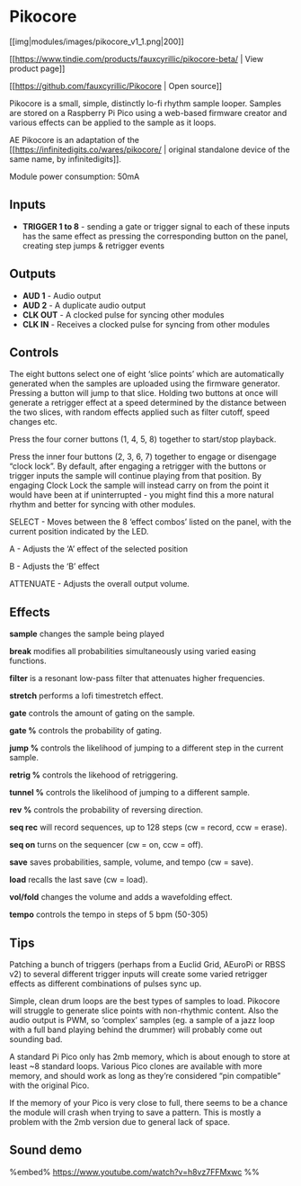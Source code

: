 # Pikocore
[[img|modules/images/pikocore_v1_1.png|200]]

[[https://www.tindie.com/products/fauxcyrillic/pikocore-beta/ | View product page]]

[[https://github.com/fauxcyrillic/Pikocore | Open source]]

Pikocore is a small, simple, distinctly lo-fi rhythm sample looper. Samples are stored on a Raspberry Pi Pico using a web-based firmware creator and various effects can be applied to the sample as it loops.

AE Pikocore is an adaptation of the [[https://infinitedigits.co/wares/pikocore/ | original standalone device of the same name, by infinitedigits]].

Module power consumption: 50mA


## Inputs

* **TRIGGER 1 to 8** - sending a gate or trigger signal to each of these inputs has the same effect as pressing the corresponding button on the panel, creating step jumps & retrigger events


## Outputs

* **AUD 1** - Audio output
* **AUD 2** - A duplicate audio output
* **CLK OUT** - A clocked pulse for syncing other modules
* **CLK IN** - Receives a clocked pulse for syncing from other modules



## Controls

The eight buttons select one of eight ‘slice points’ which are automatically generated when the samples are uploaded using the firmware generator. Pressing a button will jump to that slice. Holding two buttons at once will generate a retrigger effect at a speed determined by the distance between the two slices, with random effects applied such as filter cutoff, speed changes etc.

Press the four corner buttons (1, 4, 5, 8) together to start/stop playback.

Press the inner four buttons (2, 3, 6, 7) together to engage or disengage “clock lock”. By default, after engaging a retrigger with the buttons or trigger inputs the sample will continue playing from that position. By engaging Clock Lock the sample will instead carry on from the point it would have been at if uninterrupted - you might find this a more natural rhythm and better for syncing with other modules.

SELECT - Moves between the 8 ‘effect combos’ listed on the panel, with the current position indicated by the LED. 

A - Adjusts the ‘A’ effect of the selected position

B - Adjusts the ‘B’ effect

ATTENUATE - Adjusts the overall output volume.


## Effects

**sample** changes the sample being played

**break** modifies all probabilities simultaneously using varied easing functions.

**filter** is a resonant low-pass filter that attenuates higher frequencies.

**stretch** performs a lofi timestretch effect.

**gate** controls the amount of gating on the sample.

**gate %** controls the probability of gating.

**jump %** controls the likelihood of jumping to a different step in the current sample.

**retrig %** controls the likehood of retriggering.

**tunnel %** controls the likelihood of jumping to a different sample.

**rev %** controls the probability of reversing direction.

**seq rec** will record sequences, up to 128 steps (cw = record, ccw = erase).

**seq on** turns on the sequencer (cw = on, ccw = off).

**save** saves probabilities, sample, volume, and tempo (cw = save).

**load** recalls the last save (cw = load).

**vol/fold** changes the volume and adds a wavefolding effect.

**tempo** controls the tempo in steps of 5 bpm (50-305)


## Tips

Patching a bunch of triggers (perhaps from a Euclid Grid, AEuroPi or RBSS v2) to several different trigger inputs will create some varied retrigger effects as different combinations of pulses sync up.

Simple, clean drum loops are the best types of samples to load. Pikocore will struggle to generate slice points with non-rhythmic content. Also the audio output is PWM, so ‘complex’ samples (eg. a sample of a jazz loop with a full band playing behind the drummer) will probably come out sounding bad.

A standard Pi Pico only has 2mb memory, which is about enough to store at least ~8 standard loops. Various Pico clones are available with more memory, and should work as long as they’re considered “pin compatible” with the original Pico.

If the memory of your Pico is very close to full, there seems to be a chance the module will crash when trying to save a pattern. This is mostly a problem with the 2mb version due to general lack of space.

## Sound demo

%embed% https://www.youtube.com/watch?v=h8vz7FFMxwc %%



